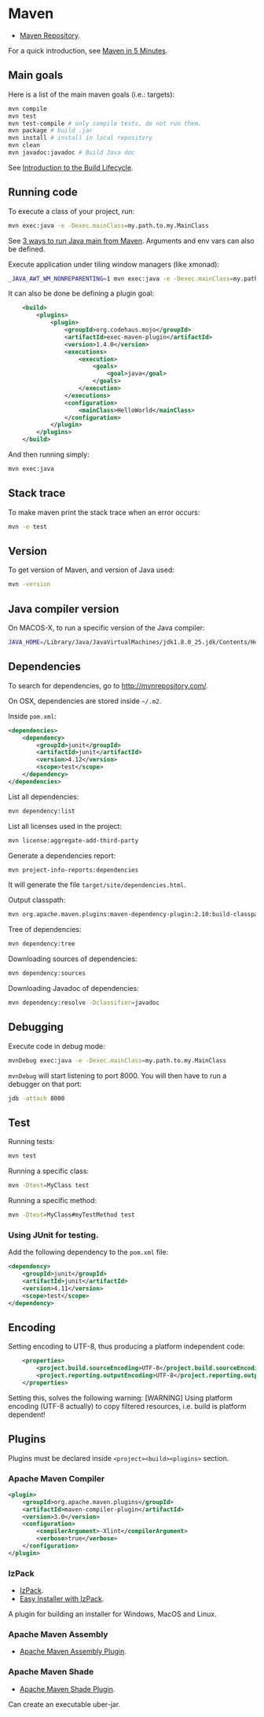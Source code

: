 <!-- vimvars: b:markdown_embedded_syntax={'sh':'bash','bash':'','xml':''} -->
# Maven

 * [Maven Repository](https://mvnrepository.com/).

For a quick introduction, see [Maven in 5 Minutes](https://maven.apache.org/guides/getting-started/maven-in-five-minutes.html).

## Main goals

Here is a list of the main maven goals (i.e.: targets):
```bash
mvn compile
mvn test
mvn test-compile # only compile tests, do not run them.
mvn package # build .jar
mvn install # install in local repository
mvn clean
mvn javadoc:javadoc # Build Java doc
```

See [Introduction to the Build Lifecycle](https://maven.apache.org/guides/introduction/introduction-to-the-lifecycle.html).

## Running code

To execute a class of your project, run:
```bash
mvn exec:java -e -Dexec.mainClass=my.path.to.my.MainClass
```
See [3 ways to run Java main from Maven](http://www.vineetmanohar.com/2009/11/3-ways-to-run-java-main-from-maven/).
Arguments and env vars can also be defined.

Execute application under tiling window managers (like xmonad):
```sh
_JAVA_AWT_WM_NONREPARENTING=1 mvn exec:java -e -Dexec.mainClass=my.path.to.my.MainClass
```

It can also be done be defining a plugin goal:
```xml
	<build>
		<plugins>
			<plugin>
				<groupId>org.codehaus.mojo</groupId>
				<artifactId>exec-maven-plugin</artifactId>
				<version>1.4.0</version>
				<executions>
					<execution>
						<goals>
							<goal>java</goal>
						</goals>
					</execution>
				</executions>
				<configuration>
					<mainClass>HelloWorld</mainClass>
				</configuration>
			</plugin>
		</plugins>
	</build>
```
And then running simply:
```bash
mvn exec:java
```

## Stack trace

To make maven print the stack trace when an error occurs:
```bash
mvn -e test
```

## Version

To get version of Maven, and version of Java used:
```bash
mvn -version
```

## Java compiler version

On MACOS-X, to run a specific version of the Java compiler:
```bash
JAVA_HOME=/Library/Java/JavaVirtualMachines/jdk1.8.0_25.jdk/Contents/Home/ mvn ...
```

## Dependencies

To search for dependencies, go to <http://mvnrepository.com/>.

On OSX, dependencies are stored inside `~/.m2`.

Inside `pom.xml`:
```xml
<dependencies>
	<dependency>
		<groupId>junit</groupId>
		<artifactId>junit</artifactId>
		<version>4.12</version>
		<scope>test</scope>
	</dependency>
</dependencies>
```

List all dependencies:
```bash
mvn dependency:list
```

List all licenses used in the project:
```bash
mvn license:aggregate-add-third-party
```

Generate a dependencies report:
```bash
mvn project-info-reports:dependencies
```
It will generate the file `target/site/dependencies.html`.

Output classpath:
```bash
mvn org.apache.maven.plugins:maven-dependency-plugin:2.10:build-classpath
```

Tree of dependencies:
```bash
mvn dependency:tree
```

Downloading sources of dependencies:
```bash
mvn dependency:sources
```

Downloading Javadoc of dependencies:
```bash
mvn dependency:resolve -Dclassifier=javadoc
```

## Debugging

Execute code in debug mode:
```sh
mvnDebug exec:java -e -Dexec.mainClass=my.path.to.my.MainClass
```
`mvnDebug` will start listening to port 8000. You will then have to run a debugger on that port:
```sh
jdb -attach 8000
```

## Test

Running tests:
```bash
mvn test
```

Running a specific class:
```bash
mvn -Dtest=MyClass test
```

Running a specific method:
```bash
mvn -Dtest=MyClass#myTestMethod test
```

### Using JUnit for testing.

Add the following dependency to the `pom.xml` file:
```xml
<dependency>
	<groupId>junit</groupId>
	<artifactId>junit</artifactId>
	<version>4.11</version>
	<scope>test</scope>
</dependency>
```

## Encoding

Setting encoding to UTF-8, thus producing a platform independent code:
```xml
	<properties>
		<project.build.sourceEncoding>UTF-8</project.build.sourceEncoding>
		<project.reporting.outputEncoding>UTF-8</project.reporting.outputEncoding>
	</properties>
```
Setting this, solves the following warning:
	[WARNING] Using platform encoding (UTF-8 actually) to copy filtered resources, i.e. build is platform dependent!

## Plugins

Plugins must be declared inside `<project><build><plugins>` section.

### Apache Maven Compiler

```xml
<plugin>
	<groupId>org.apache.maven.plugins</groupId>
	<artifactId>maven-compiler-plugin</artifactId>
	<version>3.0</version>
	<configuration>
		<compilerArgument>-Xlint</compilerArgument>
		<verbose>true</verbose>
	</configuration>
</plugin>
```

### IzPack

 * [IzPack](https://izpack.atlassian.net/wiki/spaces/IZPACK/pages/491576/Compiling+Using+Maven).
 * [Easy Installer with IzPack](http://dontpanic.42.nl/2011/07/easy-installer-with-izpack.html).

A plugin for building an installer for Windows, MacOS and Linux.

### Apache Maven Assembly

 * [Apache Maven Assembly Plugin](http://maven.apache.org/plugins/maven-assembly-plugin/).

### Apache Maven Shade

 * [Apache Maven Shade Plugin](http://maven.apache.org/plugins/maven-shade-plugin/).

Can create an executable uber-jar.
